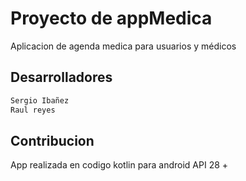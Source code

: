 # Proyecto de appMedica

Aplicacion de agenda medica para usuarios y médicos


## Desarrolladores 


```bash
Sergio Ibañez
Raul reyes
```


## Contribucion
App realizada en codigo kotlin para android API 28 +
